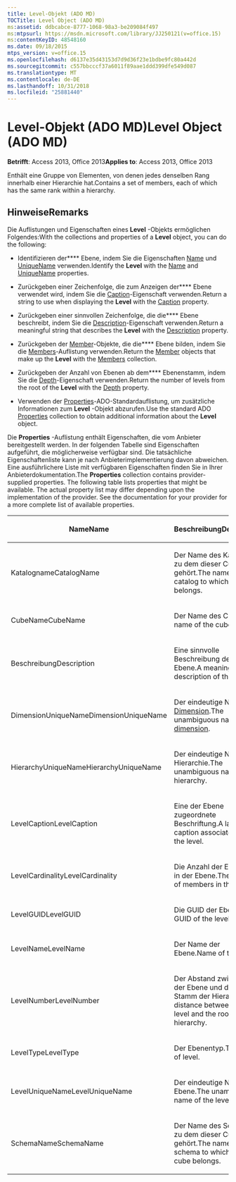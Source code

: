 ```yaml
---
title: Level-Objekt (ADO MD)
TOCTitle: Level Object (ADO MD)
ms:assetid: ddbcabce-8777-1068-98a3-be209084f497
ms:mtpsurl: https://msdn.microsoft.com/library/JJ250121(v=office.15)
ms:contentKeyID: 48548160
ms.date: 09/18/2015
mtps_version: v=office.15
ms.openlocfilehash: d6137e35d43153d7d9d36f23e1bdbe9fc80a442d
ms.sourcegitcommit: c557bbcccf37a6011f89aae1ddd399dfe549d087
ms.translationtype: MT
ms.contentlocale: de-DE
ms.lasthandoff: 10/31/2018
ms.locfileid: "25881440"
---
```

# <a name="level-object-ado-md"></a><span data-ttu-id="89819-102">Level-Objekt (ADO MD)</span><span class="sxs-lookup"><span data-stu-id="89819-102">Level Object (ADO MD)</span></span>


<span data-ttu-id="89819-103">**Betrifft**: Access 2013, Office 2013</span><span class="sxs-lookup"><span data-stu-id="89819-103">**Applies to**: Access 2013, Office 2013</span></span>

<span data-ttu-id="89819-104">Enthält eine Gruppe von Elementen, von denen jedes denselben Rang innerhalb einer Hierarchie hat.</span><span class="sxs-lookup"><span data-stu-id="89819-104">Contains a set of members, each of which has the same rank within a hierarchy.</span></span>

## <a name="remarks"></a><span data-ttu-id="89819-105">Hinweise</span><span class="sxs-lookup"><span data-stu-id="89819-105">Remarks</span></span>

<span data-ttu-id="89819-106">Die Auflistungen und Eigenschaften eines **Level** -Objekts ermöglichen Folgendes:</span><span class="sxs-lookup"><span data-stu-id="89819-106">With the collections and properties of a **Level** object, you can do the following:</span></span>

  - <span data-ttu-id="89819-107">Identifizieren der\*\*\*\* Ebene, indem Sie die Eigenschaften [Name](name-property-ado-md.md) und [UniqueName](uniquename-property-ado-md.md) verwenden.</span><span class="sxs-lookup"><span data-stu-id="89819-107">Identify the **Level** with the [Name](name-property-ado-md.md) and [UniqueName](uniquename-property-ado-md.md) properties.</span></span>

  - <span data-ttu-id="89819-108">Zurückgeben einer Zeichenfolge, die zum Anzeigen der\*\*\*\* Ebene verwendet wird, indem Sie die [Caption](caption-property-ado-md.md)-Eigenschaft verwenden.</span><span class="sxs-lookup"><span data-stu-id="89819-108">Return a string to use when displaying the **Level** with the [Caption](caption-property-ado-md.md) property.</span></span>

  - <span data-ttu-id="89819-109">Zurückgeben einer sinnvollen Zeichenfolge, die die\*\*\*\* Ebene beschreibt, indem Sie die [Description](description-property-ado-md.md)-Eigenschaft verwenden.</span><span class="sxs-lookup"><span data-stu-id="89819-109">Return a meaningful string that describes the **Level** with the [Description](description-property-ado-md.md) property.</span></span>

  - <span data-ttu-id="89819-110">Zurückgeben der [Member](member-object-ado-md.md)-Objekte, die die\*\*\*\* Ebene bilden, indem Sie die [Members](members-collection-ado-md.md)-Auflistung verwenden.</span><span class="sxs-lookup"><span data-stu-id="89819-110">Return the [Member](member-object-ado-md.md) objects that make up the **Level** with the [Members](members-collection-ado-md.md) collection.</span></span>

  - <span data-ttu-id="89819-111">Zurückgeben der Anzahl von Ebenen ab dem\*\*\*\* Ebenenstamm, indem Sie die [Depth](depth-property-ado-md.md)-Eigenschaft verwenden.</span><span class="sxs-lookup"><span data-stu-id="89819-111">Return the number of levels from the root of the **Level** with the [Depth](depth-property-ado-md.md) property.</span></span>

  - <span data-ttu-id="89819-112">Verwenden der [Properties](properties-collection-ado.md)-ADO-Standardauflistung, um zusätzliche Informationen zum **Level** -Objekt abzurufen.</span><span class="sxs-lookup"><span data-stu-id="89819-112">Use the standard ADO [Properties](properties-collection-ado.md) collection to obtain additional information about the **Level** object.</span></span>

<span data-ttu-id="89819-p101">Die **Properties** -Auflistung enthält Eigenschaften, die vom Anbieter bereitgestellt werden. In der folgenden Tabelle sind Eigenschaften aufgeführt, die möglicherweise verfügbar sind. Die tatsächliche Eigenschaftenliste kann je nach Anbieterimplementierung davon abweichen. Eine ausführlichere Liste mit verfügbaren Eigenschaften finden Sie in Ihrer Anbieterdokumentation.</span><span class="sxs-lookup"><span data-stu-id="89819-p101">The **Properties** collection contains provider-supplied properties. The following table lists properties that might be available. The actual property list may differ depending upon the implementation of the provider. See the documentation for your provider for a more complete list of available properties.</span></span>

<table>
<colgroup>
<col style="width: 50%" />
<col style="width: 50%" />
</colgroup>
<thead>
<tr class="header">
<th><p><span data-ttu-id="89819-117">Name</span><span class="sxs-lookup"><span data-stu-id="89819-117">Name</span></span></p></th>
<th><p><span data-ttu-id="89819-118">Beschreibung</span><span class="sxs-lookup"><span data-stu-id="89819-118">Description</span></span></p></th>
</tr>
</thead>
<tbody>
<tr class="odd">
<td><p><span data-ttu-id="89819-119">Katalogname</span><span class="sxs-lookup"><span data-stu-id="89819-119">CatalogName</span></span></p></td>
<td><p><span data-ttu-id="89819-120">Der Name des Katalogs, zu dem dieser Cube gehört.</span><span class="sxs-lookup"><span data-stu-id="89819-120">The name of the catalog to which this cube belongs.</span></span></p></td>
</tr>
<tr class="even">
<td><p><span data-ttu-id="89819-121">CubeName</span><span class="sxs-lookup"><span data-stu-id="89819-121">CubeName</span></span></p></td>
<td><p><span data-ttu-id="89819-122">Der Name des Cubes.</span><span class="sxs-lookup"><span data-stu-id="89819-122">The name of the cube.</span></span></p></td>
</tr>
<tr class="odd">
<td><p><span data-ttu-id="89819-123">Beschreibung</span><span class="sxs-lookup"><span data-stu-id="89819-123">Description</span></span></p></td>
<td><p><span data-ttu-id="89819-124">Eine sinnvolle Beschreibung der Ebene.</span><span class="sxs-lookup"><span data-stu-id="89819-124">A meaningful description of the level.</span></span></p></td>
</tr>
<tr class="even">
<td><p><span data-ttu-id="89819-125">DimensionUniqueName</span><span class="sxs-lookup"><span data-stu-id="89819-125">DimensionUniqueName</span></span></p></td>
<td><p><span data-ttu-id="89819-126">Der eindeutige Name der <a href="dimension-object-ado-md.md">Dimension</a>.</span><span class="sxs-lookup"><span data-stu-id="89819-126">The unambiguous name of the <a href="dimension-object-ado-md.md">dimension</a>.</span></span></p></td>
</tr>
<tr class="odd">
<td><p><span data-ttu-id="89819-127">HierarchyUniqueName</span><span class="sxs-lookup"><span data-stu-id="89819-127">HierarchyUniqueName</span></span></p></td>
<td><p><span data-ttu-id="89819-128">Der eindeutige Name der Hierarchie.</span><span class="sxs-lookup"><span data-stu-id="89819-128">The unambiguous name of the hierarchy.</span></span></p></td>
</tr>
<tr class="even">
<td><p><span data-ttu-id="89819-129">LevelCaption</span><span class="sxs-lookup"><span data-stu-id="89819-129">LevelCaption</span></span></p></td>
<td><p><span data-ttu-id="89819-130">Eine der Ebene zugeordnete Beschriftung.</span><span class="sxs-lookup"><span data-stu-id="89819-130">A label or caption associated with the level.</span></span></p></td>
</tr>
<tr class="odd">
<td><p><span data-ttu-id="89819-131">LevelCardinality</span><span class="sxs-lookup"><span data-stu-id="89819-131">LevelCardinality</span></span></p></td>
<td><p><span data-ttu-id="89819-132">Die Anzahl der Elemente in der Ebene.</span><span class="sxs-lookup"><span data-stu-id="89819-132">The number of members in the level.</span></span></p></td>
</tr>
<tr class="even">
<td><p><span data-ttu-id="89819-133">LevelGUID</span><span class="sxs-lookup"><span data-stu-id="89819-133">LevelGUID</span></span></p></td>
<td><p><span data-ttu-id="89819-134">Die GUID der Ebene.</span><span class="sxs-lookup"><span data-stu-id="89819-134">The GUID of the level.</span></span></p></td>
</tr>
<tr class="odd">
<td><p><span data-ttu-id="89819-135">LevelName</span><span class="sxs-lookup"><span data-stu-id="89819-135">LevelName</span></span></p></td>
<td><p><span data-ttu-id="89819-136">Der Name der Ebene.</span><span class="sxs-lookup"><span data-stu-id="89819-136">Name of the level.</span></span></p></td>
</tr>
<tr class="even">
<td><p><span data-ttu-id="89819-137">LevelNumber</span><span class="sxs-lookup"><span data-stu-id="89819-137">LevelNumber</span></span></p></td>
<td><p><span data-ttu-id="89819-138">Der Abstand zwischen der Ebene und dem Stamm der Hierarchie.</span><span class="sxs-lookup"><span data-stu-id="89819-138">The distance between the level and the root of the hierarchy.</span></span></p></td>
</tr>
<tr class="odd">
<td><p><span data-ttu-id="89819-139">LevelType</span><span class="sxs-lookup"><span data-stu-id="89819-139">LevelType</span></span></p></td>
<td><p><span data-ttu-id="89819-140">Der Ebenentyp.</span><span class="sxs-lookup"><span data-stu-id="89819-140">The type of level.</span></span></p></td>
</tr>
<tr class="even">
<td><p><span data-ttu-id="89819-141">LevelUniqueName</span><span class="sxs-lookup"><span data-stu-id="89819-141">LevelUniqueName</span></span></p></td>
<td><p><span data-ttu-id="89819-142">Der eindeutige Name der Ebene.</span><span class="sxs-lookup"><span data-stu-id="89819-142">The unambiguous name of the level.</span></span></p></td>
</tr>
<tr class="odd">
<td><p><span data-ttu-id="89819-143">SchemaName</span><span class="sxs-lookup"><span data-stu-id="89819-143">SchemaName</span></span></p></td>
<td><p><span data-ttu-id="89819-144">Der Name des Schemas, zu dem dieser Cube gehört.</span><span class="sxs-lookup"><span data-stu-id="89819-144">The name of the schema to which this cube belongs.</span></span></p></td>
</tr>
</tbody>
</table>

